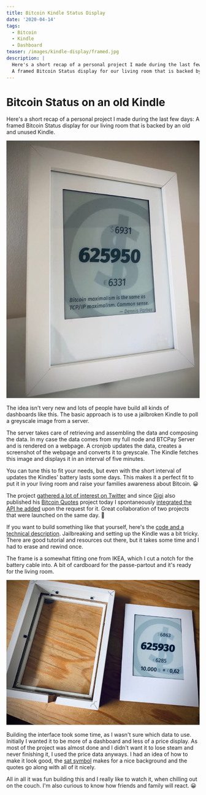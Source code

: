 ```yaml
---
title: Bitcoin Kindle Status Display
date: '2020-04-14'
tags:
  - Bitcoin
  - Kindle
  - Dashboard
teaser: /images/kindle-display/framed.jpg
description: |
  Here's a short recap of a personal project I made during the last few days:
  A framed Bitcoin Status display for our living room that is backed by an old and unused Kindle.
---
```

# Bitcoin Status on an old Kindle

Here's a short recap of a personal project I made during the last few days:
A framed Bitcoin Status display for our living room that is backed by an old and unused Kindle.

<div class="image image--left">

![Framed Bitcoin Status Display](/images/kindle-display/framed.jpg)

</div>

The idea isn't very new and lots of people have build all kinds of dashboards like this.
The basic approach is to use a jailbroken Kindle to poll a greyscale image from a server.

The server takes care of retrieving and assembling the data and composing the data.
In my case the data comes from my full node and BTCPay Server and is rendered on a webpage.
A cronjob updates the data, creates a screenshot of the webpage and converts it to greyscale.
The Kindle fetches this image and displays it in an interval of five minutes.

You can tune this to fit your needs, but even with the short interval of updates the Kindles' battery lasts some days.
This makes it a perfect fit to put it in your living room and raise your families awareness about Bitcoin. 😀

The project [gathered a lot of interest on Twitter](https://twitter.com/_d11n_/status/1249955251681202176)
and since [Gigi](https://twitter.com/dergigi) also published his [Bitcoin Quotes](https://bitcoin-quotes.com)
project today I spontaneously [integrated the API he added](https://twitter.com/dergigi/status/1250060070039289860)
upon the request for it.
Great collaboration of two projects that were launched on the same day. 🚀

If you want to build something like that yourself, here's the [code and a technical description](https://github.com/dennisreimann/kindle-display/).
Jailbreaking and setting up the Kindle was a bit tricky.
There are good tutorial and resources out there, but it takes some time and I had to erase and rewind once.

The frame is a somewhat fitting one from IKEA, which I cut a notch for the battery cable into.
A bit of cardboard for the passe-partout and it's ready for the living room.

![A look inside: Framing the Kindle](/images/kindle-display/framing.jpg)

Building the interface took some time, as I wasn't sure which data to use.
Initially I wanted it to be more of a dashboard and less of a price display.
As most of the project was almost done and I didn't want it to lose steam and never finishing it, I used the price data anyways.
I had an idea of how to make it look good, the [sat symbol](https://github.com/bitficus/theSat/) makes for a nice background and the quotes go along with all of it nicely.

All in all it was fun building this and I really like to watch it, when chilling out on the couch.
I'm also curious to know how friends and family will react. 😀
